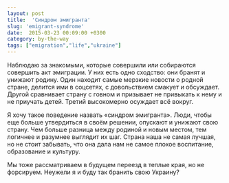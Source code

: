 ```yaml
---
layout: post
title:  'Синдром эмигранта'
slug: 'emigrant-syndrome'
date:  2015-03-23 00:09:00 +0300
category: by-the-way
tags: ["emigration","life","ukraine"]
---
```


Наблюдаю за знакомыми, которые совершили или собираются совершить акт эмиграции. У них есть одно сходство: они бранят и унижают родину. Один находит самые мерзкие новости о родной стране, делится ими в соцсетях, с довольствием смакует и обсуждает. Другой сравнивает страну с говном и призывает не привыкать к нему и не приучать детей. Третий высокомерно осуждает всё вокруг. 

Я хочу такое поведение назвать «синдром эмигранта». Люди, чтобы еще больше утвердиться в своём решении, опускают и унижают свою страну. Чем больше разница между родиной и новым местом, тем логичнее и разумнее выглядит их шаг. Страна наша не самая лучшая, но не стоит забывать, что она дала нам не самое плохое воспитание, образование и культуру.

Мы тоже рассматриваем в будущем переезд в теплые края, но не форсируем. Неужели я и буду так бранить свою Украину?


